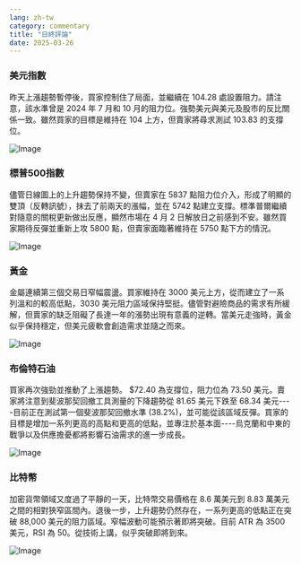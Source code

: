 ```yaml
---
lang: zh-tw
category: commentary
title: "日終評論"
date: 2025-03-26
---
```


### 美元指數

昨天上漲趨勢暫停後，買家控制住了局面，並繼續在 104.28 處設置阻力。請注意，該水準曾是 2024 年 7 月和 10 月的阻力位。強勢美元與美元及股市的反比關係一致。雖然買家的目標是維持在 104 上方，但賣家將尋求測試 103.83 的支撐位。 

![Image](https://markleighedu.github.io/img/Mar-2025/26-Mar-2025/usdindex.jpg)

### 標普500指數

儘管日線圖上的上升趨勢保持不變，但賣家在 5837 點阻力位介入，形成了明顯的雙頂（反轉訊號），抹去了前兩天的漲幅，並在 5742 點建立支撐。標準普爾繼續對隨意的關稅更新做出反應，顯然市場在 4 月 2 日解放日之前感到不安。雖然買家期待反彈並重新上攻 5800 點，但賣家面臨著維持在 5750 點下方的情況。  

![Image](https://markleighedu.github.io/img/Mar-2025/26-Mar-2025/sp500.jpg)

### 黃金

金屬連續第三個交易日窄幅震盪。買家維持在 3000 美元上方，從而建立了一系列溫和的較高低點，3030 美元阻力區域保持堅挺。儘管對避險商品的需求有所緩解，但賣家的缺乏阻礙了長達一年的漲勢出現有意義的逆轉。當美元走強時，黃金似乎保持穩定，但美元疲軟會創造需求並隨之而來。

![Image](https://markleighedu.github.io/img/Mar-2025/26-Mar-2025/gold.jpg)

### 布倫特石油

買家再次強勁並推動了上漲趨勢。 $72.40 為支撐位，阻力位為 73.50 美元。賣家將注意到斐波那契回撤工具測量的下降趨勢從 81.65 美元下跌至 68.34 美元----目前正在測試第一個斐波那契回撤水準 (38.2%)，並可能從該區域反彈。買家的目標是增加一系列更高的高點和更高的低點，並專注於基本面----烏克蘭和中東的戰爭以及供應擔憂都將影響石油需求的進一步成長。

![Image](https://markleighedu.github.io/img/Mar-2025/26-Mar-2025/brentoil.jpg)

### 比特幣

加密貨幣領域又度過了平靜的一天，比特幣交易價格在 8.6 萬美元到 8.83 萬美元之間的相對狹窄區間內。退後一步，上升趨勢仍然存在，一系列更高的低點正在突破 88,000 美元的阻力區域。窄幅波動可能預示著即將突破。目前 ATR 為 3500 美元，RSI 為 50。從技術上講，似乎突破即將到來。

![Image](https://markleighedu.github.io/img/Mar-2025/26-Mar-2025/bitcoin.jpg)

